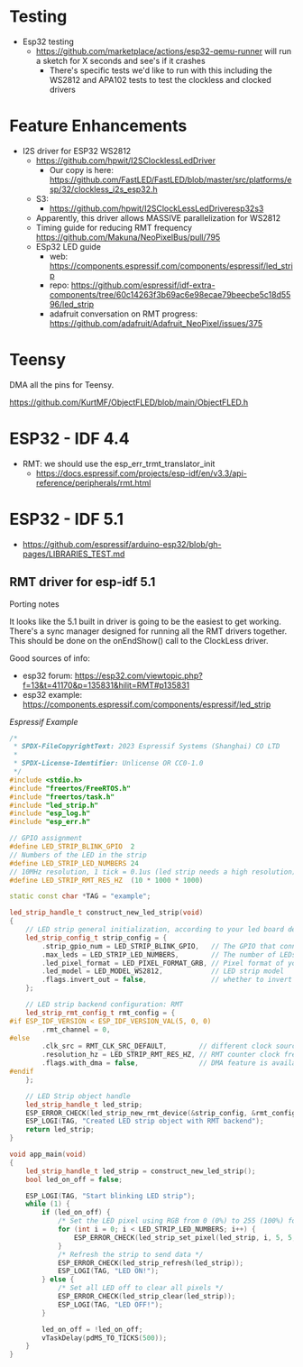 # Testing

  * Esp32 testing
    * https://github.com/marketplace/actions/esp32-qemu-runner will run a sketch for X seconds and see's if it crashes
      * There's specific tests we'd like to run with this including the WS2812 and APA102 tests to test the clockless and clocked drivers

# Feature Enhancements

  * I2S driver for ESP32 WS2812
    * https://github.com/hpwit/I2SClocklessLedDriver
      * Our copy is here: https://github.com/FastLED/FastLED/blob/master/src/platforms/esp/32/clockless_i2s_esp32.h
    * S3:
      * https://github.com/hpwit/I2SClockLessLedDriveresp32s3
    * Apparently, this driver allows MASSIVE parallelization for WS2812
    * Timing guide for reducing RMT frequency https://github.com/Makuna/NeoPixelBus/pull/795
    * ESp32 LED guide
      * web: https://components.espressif.com/components/espressif/led_strip
      * repo: https://github.com/espressif/idf-extra-components/tree/60c14263f3b69ac6e98ecae79beecbe5c18d5596/led_strip
      * adafruit conversation on RMT progress: https://github.com/adafruit/Adafruit_NeoPixel/issues/375


# Teensy

DMA all the pins for Teensy.

https://github.com/KurtMF/ObjectFLED/blob/main/ObjectFLED.h

# ESP32 - IDF 4.4
  * RMT: we should use the esp_err_trmt_translator_init
    * https://docs.espressif.com/projects/esp-idf/en/v3.3/api-reference/peripherals/rmt.html

# ESP32 - IDF 5.1
  * https://github.com/espressif/arduino-esp32/blob/gh-pages/LIBRARIES_TEST.md

## RMT driver for esp-idf 5.1

Porting notes

It looks like the 5.1 built in driver is going to be the easiest to get
working. There's a sync manager designed for running all the RMT drivers
together. This should be done on the onEndShow() call to the ClockLess
driver.

Good sources of info:
  * esp32 forum: https://esp32.com/viewtopic.php?f=13&t=41170&p=135831&hilit=RMT#p135831
  * esp32 example: https://components.espressif.com/components/espressif/led_strip

*Espressif Example*
```C++
/*
 * SPDX-FileCopyrightText: 2023 Espressif Systems (Shanghai) CO LTD
 *
 * SPDX-License-Identifier: Unlicense OR CC0-1.0
 */
#include <stdio.h>
#include "freertos/FreeRTOS.h"
#include "freertos/task.h"
#include "led_strip.h"
#include "esp_log.h"
#include "esp_err.h"

// GPIO assignment
#define LED_STRIP_BLINK_GPIO  2
// Numbers of the LED in the strip
#define LED_STRIP_LED_NUMBERS 24
// 10MHz resolution, 1 tick = 0.1us (led strip needs a high resolution)
#define LED_STRIP_RMT_RES_HZ  (10 * 1000 * 1000)

static const char *TAG = "example";

led_strip_handle_t construct_new_led_strip(void)
{
    // LED strip general initialization, according to your led board design
    led_strip_config_t strip_config = {
        .strip_gpio_num = LED_STRIP_BLINK_GPIO,   // The GPIO that connected to the LED strip's data line
        .max_leds = LED_STRIP_LED_NUMBERS,        // The number of LEDs in the strip,
        .led_pixel_format = LED_PIXEL_FORMAT_GRB, // Pixel format of your LED strip
        .led_model = LED_MODEL_WS2812,            // LED strip model
        .flags.invert_out = false,                // whether to invert the output signal
    };

    // LED strip backend configuration: RMT
    led_strip_rmt_config_t rmt_config = {
#if ESP_IDF_VERSION < ESP_IDF_VERSION_VAL(5, 0, 0)
        .rmt_channel = 0,
#else
        .clk_src = RMT_CLK_SRC_DEFAULT,        // different clock source can lead to different power consumption
        .resolution_hz = LED_STRIP_RMT_RES_HZ, // RMT counter clock frequency
        .flags.with_dma = false,               // DMA feature is available on ESP target like ESP32-S3
#endif
    };

    // LED Strip object handle
    led_strip_handle_t led_strip;
    ESP_ERROR_CHECK(led_strip_new_rmt_device(&strip_config, &rmt_config, &led_strip));
    ESP_LOGI(TAG, "Created LED strip object with RMT backend");
    return led_strip;
}

void app_main(void)
{
    led_strip_handle_t led_strip = construct_new_led_strip();
    bool led_on_off = false;

    ESP_LOGI(TAG, "Start blinking LED strip");
    while (1) {
        if (led_on_off) {
            /* Set the LED pixel using RGB from 0 (0%) to 255 (100%) for each color */
            for (int i = 0; i < LED_STRIP_LED_NUMBERS; i++) {
                ESP_ERROR_CHECK(led_strip_set_pixel(led_strip, i, 5, 5, 5));
            }
            /* Refresh the strip to send data */
            ESP_ERROR_CHECK(led_strip_refresh(led_strip));
            ESP_LOGI(TAG, "LED ON!");
        } else {
            /* Set all LED off to clear all pixels */
            ESP_ERROR_CHECK(led_strip_clear(led_strip));
            ESP_LOGI(TAG, "LED OFF!");
        }

        led_on_off = !led_on_off;
        vTaskDelay(pdMS_TO_TICKS(500));
    }
}

```
